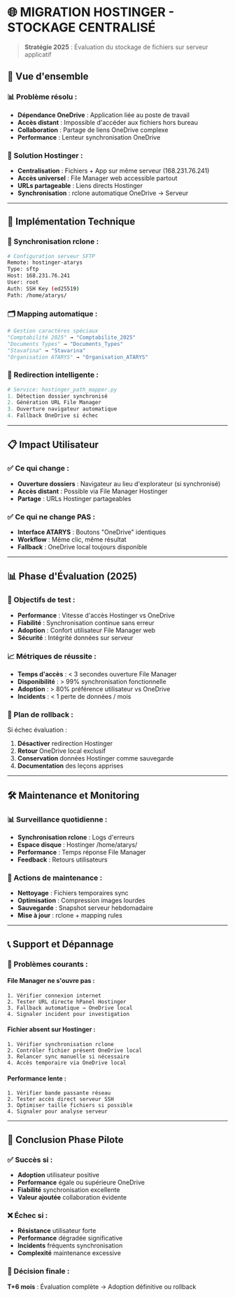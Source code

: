 # 🌐 MIGRATION HOSTINGER - STOCKAGE CENTRALISÉ

> **Stratégie 2025** : Évaluation du stockage de fichiers sur serveur applicatif

## 🎯 **Vue d'ensemble**

### **📊 Problème résolu :**
- **Dépendance OneDrive** : Application liée au poste de travail
- **Accès distant** : Impossible d'accéder aux fichiers hors bureau
- **Collaboration** : Partage de liens OneDrive complexe
- **Performance** : Lenteur synchronisation OneDrive

### **🚀 Solution Hostinger :**
- **Centralisation** : Fichiers + App sur même serveur (168.231.76.241)
- **Accès universel** : File Manager web accessible partout
- **URLs partageable** : Liens directs Hostinger
- **Synchronisation** : rclone automatique OneDrive → Serveur

---

## 🔧 **Implémentation Technique**

### **📡 Synchronisation rclone :**
```bash
# Configuration serveur SFTP
Remote: hostinger-atarys
Type: sftp
Host: 168.231.76.241
User: root
Auth: SSH Key (ed25519)
Path: /home/atarys/
```

### **🗂️ Mapping automatique :**
```python
# Gestion caractères spéciaux
"Comptabilité 2025" → "Comptabilite_2025"
"Documents Types" → "Documents_Types" 
"Stavařina" → "Stavarina"
"Organisation ATARYS" → "Organisation_ATARYS"
```

### **🔄 Redirection intelligente :**
```python
# Service: hostinger_path_mapper.py
1. Détection dossier synchronisé
2. Génération URL File Manager
3. Ouverture navigateur automatique
4. Fallback OneDrive si échec
```

---

## 📋 **Impact Utilisateur**

### **✅ Ce qui change :**
- **Ouverture dossiers** : Navigateur au lieu d'explorateur (si synchronisé)
- **Accès distant** : Possible via File Manager Hostinger
- **Partage** : URLs Hostinger partageables

### **✅ Ce qui ne change PAS :**
- **Interface ATARYS** : Boutons "OneDrive" identiques
- **Workflow** : Même clic, même résultat
- **Fallback** : OneDrive local toujours disponible

---

## 📊 **Phase d'Évaluation (2025)**

### **🎯 Objectifs de test :**
- **Performance** : Vitesse d'accès Hostinger vs OneDrive
- **Fiabilité** : Synchronisation continue sans erreur
- **Adoption** : Confort utilisateur File Manager web
- **Sécurité** : Intégrité données sur serveur

### **📈 Métriques de réussite :**
- **Temps d'accès** : < 3 secondes ouverture File Manager
- **Disponibilité** : > 99% synchronisation fonctionnelle
- **Adoption** : > 80% préférence utilisateur vs OneDrive
- **Incidents** : < 1 perte de données / mois

### **🔄 Plan de rollback :**
Si échec évaluation :
1. **Désactiver** redirection Hostinger
2. **Retour** OneDrive local exclusif  
3. **Conservation** données Hostinger comme sauvegarde
4. **Documentation** des leçons apprises

---

## 🛠️ **Maintenance et Monitoring**

### **📊 Surveillance quotidienne :**
- **Synchronisation rclone** : Logs d'erreurs
- **Espace disque** : Hostinger /home/atarys/
- **Performance** : Temps réponse File Manager
- **Feedback** : Retours utilisateurs

### **🔧 Actions de maintenance :**
- **Nettoyage** : Fichiers temporaires sync
- **Optimisation** : Compression images lourdes
- **Sauvegarde** : Snapshot serveur hebdomadaire
- **Mise à jour** : rclone + mapping rules

---

## 📞 **Support et Dépannage**

### **🚨 Problèmes courants :**

#### **File Manager ne s'ouvre pas :**
```
1. Vérifier connexion internet
2. Tester URL directe hPanel Hostinger  
3. Fallback automatique → OneDrive local
4. Signaler incident pour investigation
```

#### **Fichier absent sur Hostinger :**
```
1. Vérifier synchronisation rclone
2. Contrôler fichier présent OneDrive local
3. Relancer sync manuelle si nécessaire
4. Accès temporaire via OneDrive local
```

#### **Performance lente :**
```
1. Vérifier bande passante réseau
2. Tester accès direct serveur SSH
3. Optimiser taille fichiers si possible
4. Signaler pour analyse serveur
```

---

## 🎯 **Conclusion Phase Pilote**

### **✅ Succès si :**
- **Adoption** utilisateur positive
- **Performance** égale ou supérieure OneDrive
- **Fiabilité** synchronisation excellente
- **Valeur ajoutée** collaboration évidente

### **❌ Échec si :**
- **Résistance** utilisateur forte
- **Performance** dégradée significative
- **Incidents** fréquents synchronisation
- **Complexité** maintenance excessive

### **🔄 Décision finale :**
**T+6 mois** : Évaluation complète → Adoption définitive ou rollback 
